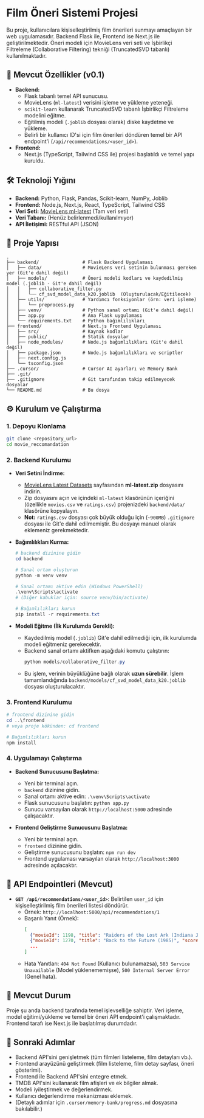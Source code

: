 # Film Öneri Sistemi Projesi

Bu proje, kullanıcılara kişiselleştirilmiş film önerileri sunmayı amaçlayan bir web uygulamasıdır. Backend Flask ile, Frontend ise Next.js ile geliştirilmektedir. Öneri modeli için MovieLens veri seti ve İşbirlikçi Filtreleme (Collaborative Filtering) tekniği (TruncatedSVD tabanlı) kullanılmaktadır.

## 🚀 Mevcut Özellikler (v0.1)

*   **Backend:**
    *   Flask tabanlı temel API sunucusu.
    *   MovieLens (`ml-latest`) verisini işleme ve yükleme yeteneği.
    *   `scikit-learn` kullanarak TruncatedSVD tabanlı İşbirlikçi Filtreleme modelini eğitme.
    *   Eğitilmiş modeli (`.joblib` dosyası olarak) diske kaydetme ve yükleme.
    *   Belirli bir kullanıcı ID'si için film önerileri döndüren temel bir API endpoint'i (`/api/recommendations/<user_id>`).
*   **Frontend:**
    *   Next.js (TypeScript, Tailwind CSS ile) projesi başlatıldı ve temel yapı kuruldu.

## 🛠️ Teknoloji Yığını

*   **Backend:** Python, Flask, Pandas, Scikit-learn, NumPy, Joblib
*   **Frontend:** Node.js, Next.js, React, TypeScript, Tailwind CSS
*   **Veri Seti:** [MovieLens ml-latest](https://grouplens.org/datasets/movielens/latest/) (Tam veri seti)
*   **Veri Tabanı:** (Henüz belirlenmedi/kullanılmıyor)
*   **API İletişimi:** RESTful API (JSON)

## 📁 Proje Yapısı

```
.
├── backend/                # Flask Backend Uygulaması
│   ├── data/               # MovieLens veri setinin bulunması gereken yer (Git'e dahil değil)
│   ├── models/             # Öneri modeli kodları ve kaydedilmiş model (.joblib - Git'e dahil değil)
│   │   ├── collaborative_filter.py
│   │   └── cf_svd_model_data_k20.joblib  (Oluşturulacak/Eğitilecek)
│   ├── utils/              # Yardımcı fonksiyonlar (örn: veri işleme)
│   │   └── preprocess.py
│   ├── venv/               # Python sanal ortamı (Git'e dahil değil)
│   ├── app.py              # Ana Flask uygulaması
│   └── requirements.txt    # Python bağımlılıkları
├── frontend/               # Next.js Frontend Uygulaması
│   ├── src/                # Kaynak kodlar
│   ├── public/             # Statik dosyalar
│   ├── node_modules/       # Node.js bağımlılıkları (Git'e dahil değil)
│   ├── package.json        # Node.js bağımlılıkları ve scriptler
│   ├── next.config.js
│   └── tsconfig.json
├── .cursor/                # Cursor AI ayarları ve Memory Bank
├── .git/
├── .gitignore              # Git tarafından takip edilmeyecek dosyalar
└── README.md               # Bu dosya
```

## ⚙️ Kurulum ve Çalıştırma

### 1. Depoyu Klonlama

```bash
git clone <repository_url>
cd movie_reccomandation 
```

### 2. Backend Kurulumu

*   **Veri Setini İndirme:**
    *   [MovieLens Latest Datasets](https://grouplens.org/datasets/movielens/latest/) sayfasından **ml-latest.zip** dosyasını indirin.
    *   Zip dosyasını açın ve içindeki `ml-latest` klasörünün içeriğini (özellikle `movies.csv` ve `ratings.csv`) projenizdeki `backend/data/` klasörüne kopyalayın.
    *   **Not:** `ratings.csv` dosyası çok büyük olduğu için (`~900MB`) `.gitignore` dosyası ile Git'e dahil edilmemiştir. Bu dosyayı manuel olarak eklemeniz gerekmektedir.

*   **Bağımlılıkları Kurma:**
    ```powershell
    # backend dizinine gidin
    cd backend

    # Sanal ortam oluşturun
    python -m venv venv

    # Sanal ortamı aktive edin (Windows PowerShell)
    .\venv\Scripts\activate 
    # (Diğer kabuklar için: source venv/bin/activate)

    # Bağımlılıkları kurun
    pip install -r requirements.txt
    ```

*   **Modeli Eğitme (İlk Kurulumda Gerekli):**
    *   Kaydedilmiş model (`.joblib`) Git'e dahil edilmediği için, ilk kurulumda modeli eğitmeniz gerekecektir.
    *   Backend sanal ortamı aktifken aşağıdaki komutu çalıştırın:
        ```powershell
        python models/collaborative_filter.py 
        ```
    *   Bu işlem, verinin büyüklüğüne bağlı olarak **uzun sürebilir**. İşlem tamamlandığında `backend/models/cf_svd_model_data_k20.joblib` dosyası oluşturulacaktır.

### 3. Frontend Kurulumu

```powershell
# frontend dizinine gidin
cd ..\frontend 
# veya proje kökünden: cd frontend

# Bağımlılıkları kurun
npm install
```

### 4. Uygulamayı Çalıştırma

*   **Backend Sunucusunu Başlatma:**
    *   Yeni bir terminal açın.
    *   `backend` dizinine gidin.
    *   Sanal ortamı aktive edin: `.\venv\Scripts\activate`
    *   Flask sunucusunu başlatın: `python app.py`
    *   Sunucu varsayılan olarak `http://localhost:5000` adresinde çalışacaktır.

*   **Frontend Geliştirme Sunucusunu Başlatma:**
    *   Yeni bir terminal açın.
    *   `frontend` dizinine gidin.
    *   Geliştirme sunucusunu başlatın: `npm run dev`
    *   Frontend uygulaması varsayılan olarak `http://localhost:3000` adresinde açılacaktır.

## 📡 API Endpointleri (Mevcut)

*   **`GET /api/recommendations/<user_id>`**: Belirtilen `user_id` için kişiselleştirilmiş film önerileri listesi döndürür.
    *   Örnek: `http://localhost:5000/api/recommendations/1`
    *   Başarılı Yanıt (Örnek):
        ```json
        [
          {"movieId": 1198, "title": "Raiders of the Lost Ark (Indiana Jones and the Raiders of the Lost Ark) (1981)", "score": 2.926},
          {"movieId": 1270, "title": "Back to the Future (1985)", "score": 1.813},
          ...
        ]
        ```
    *   Hata Yanıtları: `404 Not Found` (Kullanıcı bulunamazsa), `503 Service Unavailable` (Model yüklenememişse), `500 Internal Server Error` (Genel hata).

## 📝 Mevcut Durum

Proje şu anda backend tarafında temel işlevselliğe sahiptir. Veri işleme, model eğitimi/yükleme ve temel bir öneri API endpoint'i çalışmaktadır. Frontend tarafı ise Next.js ile başlatılmış durumdadır.

## 🎯 Sonraki Adımlar

*   Backend API'sini genişletmek (tüm filmleri listeleme, film detayları vb.).
*   Frontend arayüzünü geliştirmek (film listeleme, film detay sayfası, öneri gösterimi).
*   Frontend ile Backend API'sini entegre etmek.
*   TMDB API'sini kullanarak film afişleri ve ek bilgiler almak.
*   Modeli iyileştirmek ve değerlendirmek.
*   Kullanıcı değerlendirme mekanizması eklemek.
*   (Detaylı adımlar için `.cursor/memory-bank/progress.md` dosyasına bakılabilir.) 